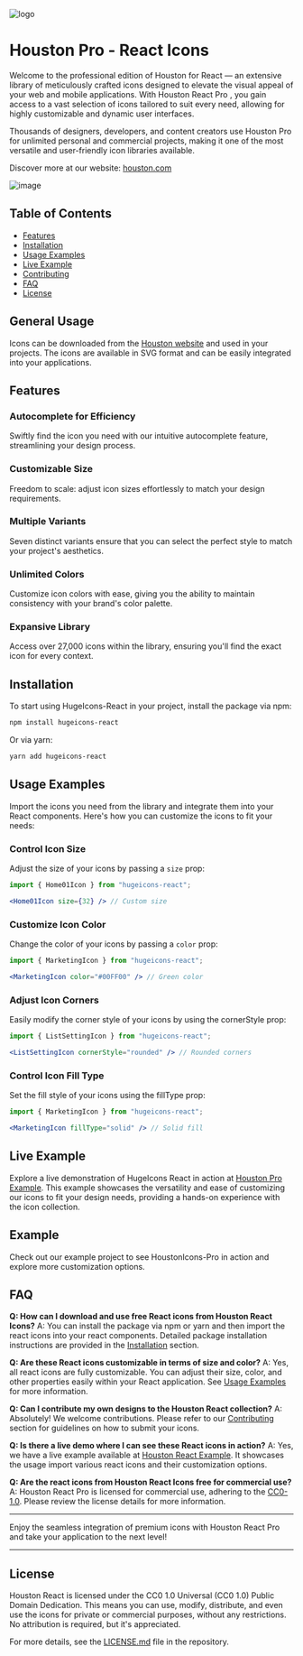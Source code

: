 ![logo](./public/logo.svg)

# Houston Pro - React Icons

Welcome to the professional edition of Houston for React — an extensive library of meticulously crafted icons designed to elevate the visual appeal of your web and mobile applications. With Houston React Pro , you gain access to a vast selection of icons tailored to suit every need, allowing for highly customizable and dynamic user interfaces.

Thousands of designers, developers, and content creators use Houston Pro for unlimited personal and commercial projects, making it one of the most versatile and user-friendly icon libraries available.

Discover more at our website: [houston.com](https://houston.com/)

![image](https://github.com/hugeicons/hugeicons-react/assets/130147052/fbbdccfc-074a-45de-8aaf-218db2fcda28)


## Table of Contents
- [Features](#features)
- [Installation](#installation)
- [Usage Examples](#usage-examples)
- [Live Example](#live-example)
- [Contributing](#contributing)
- [FAQ](#faq)
- [License](#license)

## General Usage

Icons can be downloaded from the [Houston website](https://houston.com) and used in your projects. The icons are available in SVG format and can be easily integrated into your applications.

## Features

### Autocomplete for Efficiency
Swiftly find the icon you need with our intuitive autocomplete feature, streamlining your design process.

### Customizable Size
Freedom to scale: adjust icon sizes effortlessly to match your design requirements.

### Multiple Variants
Seven distinct variants ensure that you can select the perfect style to match your project's aesthetics.

### Unlimited Colors
Customize icon colors with ease, giving you the ability to maintain consistency with your brand's color palette.

### Expansive Library
Access over 27,000 icons within the library, ensuring you'll find the exact icon for every context.

## Installation

To start using HugeIcons-React in your project, install the package via npm:

```bash
npm install hugeicons-react
```

Or via yarn:

```bash
yarn add hugeicons-react
```

## Usage Examples

Import the icons you need from the library and integrate them into your React components. Here's how you can customize the icons to fit your needs:

### Control Icon Size
Adjust the size of your icons by passing a `size` prop:

```jsx
import { Home01Icon } from "hugeicons-react";

<Home01Icon size={32} /> // Custom size
```

### Customize Icon Color
Change the color of your icons by passing a `color` prop:

```jsx
import { MarketingIcon } from "hugeicons-react";

<MarketingIcon color="#00FF00" /> // Green color
```

### Adjust Icon Corners
Easily modify the corner style of your icons by using the cornerStyle prop:

```jsx
import { ListSettingIcon } from "hugeicons-react";

<ListSettingIcon cornerStyle="rounded" /> // Rounded corners
```

### Control Icon Fill Type
Set the fill style of your icons using the fillType prop:

```jsx
import { MarketingIcon } from "hugeicons-react";

<MarketingIcon fillType="solid" /> // Solid fill
```

## Live Example

Explore a live demonstration of HugeIcons React in action at [Houston Pro Example](https://houston.com/docs). This example showcases the versatility and ease of customizing our icons to fit your design needs, providing a hands-on experience with the icon collection.

## Example

Check out our example project to see HoustonIcons-Pro in action and explore more customization options.

## FAQ

**Q: How can I download and use free React icons from Houston React Icons?**
A: You can install the package via npm or yarn and then import the react icons into your react components. Detailed package installation instructions are provided in the [Installation](#installation) section.

**Q: Are these React icons customizable in terms of size and color?**
A: Yes, all react icons are fully customizable. You can adjust their size, color, and other properties easily within your React application. See [Usage Examples](#usage-examples) for more information.

**Q: Can I contribute my own designs to the Houston React collection?**
A: Absolutely! We welcome contributions. Please refer to our [Contributing](#contributing) section for guidelines on how to submit your icons.

**Q: Is there a live demo where I can see these React icons in action?**
A: Yes, we have a live example available at [Houston React Example](#live-example). It showcases the usage import various react icons and their customization options.

**Q: Are the react icons from Houston React Icons free for commercial use?**
A: Houston React Pro is licensed for commercial use, adhering to the [CC0-1.0](#license). Please review the license details for more information.

---

Enjoy the seamless integration of premium icons with Houston React Pro and take your application to the next level!

---


## License

Houston React is licensed under the CC0 1.0 Universal (CC0 1.0) Public Domain Dedication. This means you can use, modify, distribute, and even use the icons for private or commercial purposes, without any restrictions. No attribution is required, but it's appreciated.

For more details, see the [LICENSE.md](./LICENSE.md) file in the repository.
